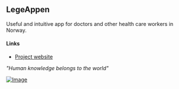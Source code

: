 ## LegeAppen

Useful and intuitive app for doctors and other health care workers in Norway.

#### Links
* [Project website](http://www.olejon.net/code/mdapp/)

_"Human knowledge belongs to the world"_

[![Image](https://www.paypalobjects.com/no_NO/i/btn/btn_donate_LG.gif)](http://www.olejon.net/code/mdapp/?page=donate)

